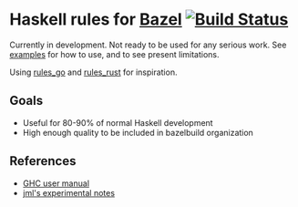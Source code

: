 # Haskell rules for [Bazel](https://bazel.build/) [![Build Status](https://travis-ci.org/jml/bazel_rules_haskell.svg?branch=master)](https://travis-ci.org/jml/bazel_rules_haskell)

Currently in development. Not ready to be used for any serious work. See [examples](examples/) for how to use, and to see present limitations.

Using [rules_go](https://github.com/bazelbuild/rules_go) and [rules_rust](https://github.com/bazelbuild/rules_rust) for inspiration.

## Goals

- Useful for 80-90% of normal Haskell development
- High enough quality to be included in bazelbuild organization

## References

* [GHC user manual](https://downloads.haskell.org/~ghc/latest/docs/html/users_guide/)
* [jml's experimental notes](https://github.com/jml/bazel-haskell-experiment/)
